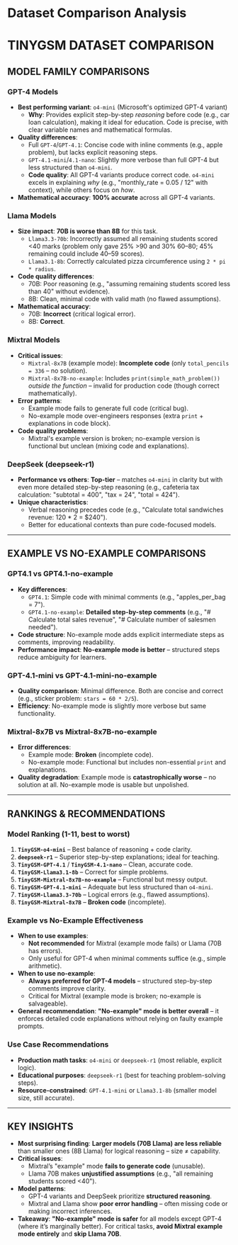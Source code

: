 Dataset Comparison Analysis
==================================================

# TINYGSM DATASET COMPARISON  

## MODEL FAMILY COMPARISONS  

### **GPT-4 Models**  
- **Best performing variant**: `o4-mini` (Microsoft's optimized GPT-4 variant)  
  - **Why**: Provides explicit step-by-step *reasoning* before code (e.g., car loan calculation), making it ideal for education. Code is precise, with clear variable names and mathematical formulas.  
- **Quality differences**:  
  - Full `GPT-4`/`GPT-4.1`: Concise code with inline comments (e.g., apple problem), but lacks explicit reasoning steps.  
  - `GPT-4.1-mini`/`4.1-nano`: Slightly more verbose than full GPT-4 but less structured than `o4-mini`.  
  - **Code quality**: All GPT-4 variants produce correct code. `o4-mini` excels in explaining *why* (e.g., "monthly_rate = 0.05 / 12" with context), while others focus on *how*.  
- **Mathematical accuracy**: **100% accurate** across all GPT-4 variants.  

### **Llama Models**  
- **Size impact**: **70B is worse than 8B** for this task.  
  - `Llama3.3-70b`: Incorrectly assumed all remaining students scored <40 marks (problem only gave 25% >90 and 30% 60–80; 45% remaining could include 40–59 scores).  
  - `Llama3.1-8b`: Correctly calculated pizza circumference using `2 * pi * radius`.  
- **Code quality differences**:  
  - 70B: Poor reasoning (e.g., "assuming remaining students scored less than 40" without evidence).  
  - 8B: Clean, minimal code with valid math (no flawed assumptions).  
- **Mathematical accuracy**:  
  - 70B: **Incorrect** (critical logical error).  
  - 8B: **Correct**.  

### **Mixtral Models**  
- **Critical issues**:  
  - `Mixtral-8x7B` (example mode): **Incomplete code** (only `total_pencils = 336` – no solution).  
  - `Mixtral-8x7B-no-example`: Includes `print(simple_math_problem())` *outside the function* – invalid for production code (though correct mathematically).  
- **Error patterns**:  
  - Example mode fails to generate full code (critical bug).  
  - No-example mode over-engineers responses (extra `print` + explanations in code block).  
- **Code quality problems**:  
  - Mixtral's example version is broken; no-example version is functional but unclean (mixing code and explanations).  

### **DeepSeek (deepseek-r1)**  
- **Performance vs others**: **Top-tier** – matches `o4-mini` in clarity but with even more detailed step-by-step reasoning (e.g., cafeteria tax calculation: "subtotal = 400", "tax = 24", "total = 424").  
- **Unique characteristics**:  
  - Verbal reasoning precedes code (e.g., "Calculate total sandwiches revenue: 120 * 2 = $240").  
  - Better for educational contexts than pure code-focused models.  

---

## EXAMPLE VS NO-EXAMPLE COMPARISONS  

### **GPT4.1 vs GPT4.1-no-example**  
- **Key differences**:  
  - `GPT4.1`: Simple code with minimal comments (e.g., "apples_per_bag = 7").  
  - `GPT4.1-no-example`: **Detailed step-by-step comments** (e.g., "# Calculate total sales revenue", "# Calculate number of salesmen needed").  
- **Code structure**: No-example mode adds explicit intermediate steps as comments, improving readability.  
- **Performance impact**: **No-example mode is better** – structured steps reduce ambiguity for learners.  

### **GPT-4.1-mini vs GPT-4.1-mini-no-example**  
- **Quality comparison**: Minimal difference. Both are concise and correct (e.g., sticker problem: `stars = 60 * 2/5`).  
- **Efficiency**: No-example mode is slightly more verbose but same functionality.  

### **Mixtral-8x7B vs Mixtral-8x7B-no-example**  
- **Error differences**:  
  - Example mode: **Broken** (incomplete code).  
  - No-example mode: Functional but includes non-essential `print` and explanations.  
- **Quality degradation**: Example mode is **catastrophically worse** – no solution at all. No-example mode is usable but unpolished.  

---

## RANKINGS & RECOMMENDATIONS  

### **Model Ranking (1-11, best to worst)**  
1. **`TinyGSM-o4-mini`** – Best balance of reasoning + code clarity.  
2. **`deepseek-r1`** – Superior step-by-step explanations; ideal for teaching.  
3. **`TinyGSM-GPT-4.1`** / **`TinyGSM-4.1-nano`** – Clean, accurate code.  
4. **`TinyGSM-Llama3.1-8b`** – Correct for simple problems.  
5. **`TinyGSM-Mixtral-8x7B-no-example`** – Functional but messy output.  
6. **`TinyGSM-GPT-4.1-mini`** – Adequate but less structured than `o4-mini`.  
7. **`TinyGSM-Llama3.3-70b`** – Logical errors (e.g., flawed assumptions).  
8. **`TinyGSM-Mixtral-8x7B`** – **Broken code** (incomplete).  

### **Example vs No-Example Effectiveness**  
- **When to use examples**:  
  - **Not recommended** for Mixtral (example mode fails) or Llama (70B has errors).  
  - Only useful for GPT-4 when minimal comments suffice (e.g., simple arithmetic).  
- **When to use no-example**:  
  - **Always preferred for GPT-4 models** – structured step-by-step comments improve clarity.  
  - Critical for Mixtral (example mode is broken; no-example is salvageable).  
- **General recommendation**: **"No-example" mode is better overall** – it enforces detailed code explanations without relying on faulty example prompts.  

### **Use Case Recommendations**  
- **Production math tasks**: `o4-mini` or `deepseek-r1` (most reliable, explicit logic).  
- **Educational purposes**: `deepseek-r1` (best for teaching problem-solving steps).  
- **Resource-constrained**: `GPT-4.1-mini` or `Llama3.1-8b` (smaller model size, still accurate).  

---

## KEY INSIGHTS  
- **Most surprising finding**: **Larger models (70B Llama) are less reliable** than smaller ones (8B Llama) for logical reasoning – size ≠ capability.  
- **Critical issues**:  
  - Mixtral’s "example" mode **fails to generate code** (unusable).  
  - Llama 70B makes **unjustified assumptions** (e.g., "all remaining students scored <40").  
- **Model patterns**:  
  - GPT-4 variants and DeepSeek prioritize **structured reasoning**.  
  - Mixtral and Llama show **poor error handling** – often missing code or making incorrect inferences.  
- **Takeaway**: **"No-example" mode is safer** for all models except GPT-4 (where it’s marginally better). For critical tasks, **avoid Mixtral example mode entirely** and **skip Llama 70B**.